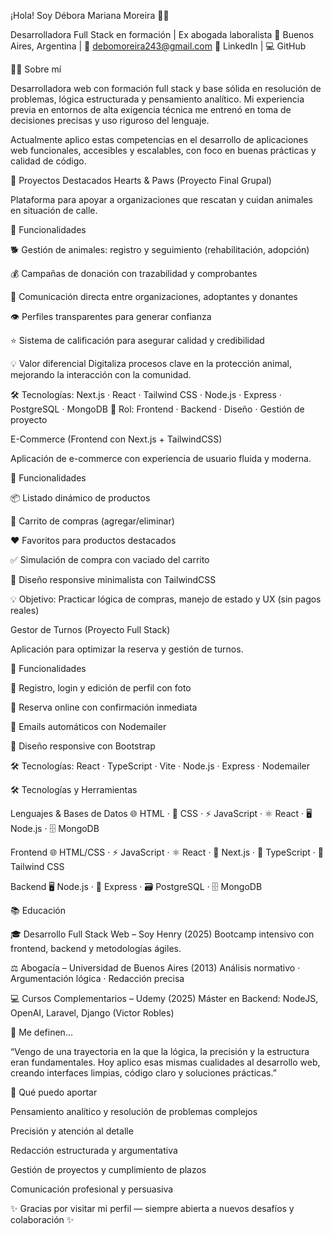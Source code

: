 
¡Hola! Soy Débora Mariana Moreira 👩‍💻

Desarrolladora Full Stack en formación | Ex abogada laboralista
📍 Buenos Aires, Argentina | 📧 debomoreira243@gmail.com
🔗 LinkedIn | 💻 GitHub

👩‍💻 Sobre mí

Desarrolladora web con formación full stack y base sólida en resolución de problemas, lógica estructurada y pensamiento analítico.
Mi experiencia previa en entornos de alta exigencia técnica me entrenó en toma de decisiones precisas y uso riguroso del lenguaje.

Actualmente aplico estas competencias en el desarrollo de aplicaciones web funcionales, accesibles y escalables, con foco en buenas prácticas y calidad de código.

🐾 Proyectos Destacados
Hearts & Paws (Proyecto Final Grupal)

Plataforma para apoyar a organizaciones que rescatan y cuidan animales en situación de calle.

🧩 Funcionalidades

🐕 Gestión de animales: registro y seguimiento (rehabilitación, adopción)

💰 Campañas de donación con trazabilidad y comprobantes

💬 Comunicación directa entre organizaciones, adoptantes y donantes

👁️ Perfiles transparentes para generar confianza

⭐ Sistema de calificación para asegurar calidad y credibilidad

💡 Valor diferencial
Digitaliza procesos clave en la protección animal, mejorando la interacción con la comunidad.

🛠 Tecnologías: Next.js · React · Tailwind CSS · Node.js · Express · PostgreSQL · MongoDB
🤝 Rol: Frontend · Backend · Diseño · Gestión de proyecto

E-Commerce (Frontend con Next.js + TailwindCSS)

Aplicación de e-commerce con experiencia de usuario fluida y moderna.

🧩 Funcionalidades

📦 Listado dinámico de productos

🛒 Carrito de compras (agregar/eliminar)

❤️ Favoritos para productos destacados

✅ Simulación de compra con vaciado del carrito

📱 Diseño responsive minimalista con TailwindCSS

💡 Objetivo: Practicar lógica de compras, manejo de estado y UX (sin pagos reales)

Gestor de Turnos (Proyecto Full Stack)

Aplicación para optimizar la reserva y gestión de turnos.

🧩 Funcionalidades

📝 Registro, login y edición de perfil con foto

📅 Reserva online con confirmación inmediata

📧 Emails automáticos con Nodemailer

📱 Diseño responsive con Bootstrap

🛠 Tecnologías: React · TypeScript · Vite · Node.js · Express · Nodemailer

🛠 Tecnologías y Herramientas

Lenguajes & Bases de Datos
🌐 HTML · 🎨 CSS · ⚡ JavaScript · ⚛️ React · 🖥️ Node.js · 🗄️ MongoDB

Frontend
🌐 HTML/CSS · ⚡ JavaScript · ⚛️ React · 🔄 Next.js · 📝 TypeScript · 🎯 Tailwind CSS

Backend
🖥️ Node.js · 🚀 Express · 🗃️ PostgreSQL · 🗄️ MongoDB

📚 Educación

🎓 Desarrollo Full Stack Web – Soy Henry (2025)
Bootcamp intensivo con frontend, backend y metodologías ágiles.

⚖️ Abogacía – Universidad de Buenos Aires (2013)
Análisis normativo · Argumentación lógica · Redacción precisa

💻 Cursos Complementarios – Udemy (2025)
Máster en Backend: NodeJS, OpenAI, Laravel, Django (Victor Robles)

💬 Me definen…

“Vengo de una trayectoria en la que la lógica, la precisión y la estructura eran fundamentales.
Hoy aplico esas mismas cualidades al desarrollo web, creando interfaces limpias, código claro y soluciones prácticas.”

🤝 Qué puedo aportar

Pensamiento analítico y resolución de problemas complejos

Precisión y atención al detalle

Redacción estructurada y argumentativa

Gestión de proyectos y cumplimiento de plazos

Comunicación profesional y persuasiva

✨ Gracias por visitar mi perfil — siempre abierta a nuevos desafíos y colaboración ✨
